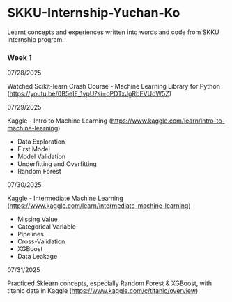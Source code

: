 # SKKU-Internship-Yuchan-Ko
Learnt concepts and experiences written into words and code from SKKU Internship program.

### Week 1

07/28/2025

Watched Scikit-learn Crash Course - Machine Learning Library for Python (https://youtu.be/0B5eIE_1vpU?si=oPDTxJgRbFVUdW5Z)

07/29/2025

Kaggle - Intro to Machine Learning (https://www.kaggle.com/learn/intro-to-machine-learning)
- Data Exploration
- First Model
- Model Validation
- Underfitting and Overfitting
- Random Forest

07/30/2025

Kaggle - Intermediate Machine Learning (https://www.kaggle.com/learn/intermediate-machine-learning)
- Missing Value
- Categorical Variable
- Pipelines
- Cross-Validation
- XGBoost
- Data Leakage

07/31/2025

Practiced Sklearn concepts, especially Random Forest & XGBoost, with titanic data in Kaggle (https://www.kaggle.com/c/titanic/overview)

